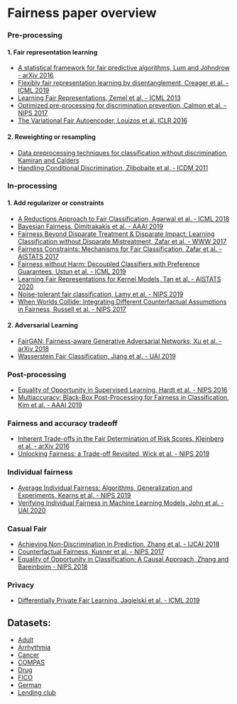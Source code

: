 # Fairness paper overview

### Pre-processing
#### 1. Fair representation learning
- [A statistical framework for fair predictive algorithms, Lum and Johndrow - arXiv 2016](https://arxiv.org/pdf/1610.08077.pdf)
- [Flexibly fair representation learning by disentanglement, Creager et al. - ICML 2019](http://proceedings.mlr.press/v97/creager19a/creager19a.pdf)
- [Learning Fair Representations, Zemel et al. - ICML 2013](https://www.cs.toronto.edu/~toni/Papers/icml-final.pdf)
- [Optimized pre-processing for discrimination prevention, Calmon et al. - NIPS 2017](https://papers.nips.cc/paper/6988-optimized-pre-processing-for-discrimination-prevention.pdf)
- [The Variational Fair Autoencoder, Louizos et al. ICLR 2016](https://arxiv.org/pdf/1511.00830.pdf)

#### 2. Reweighting or resampling
- [Data preprocessing techniques for classification without discrimination, Kamiran and Calders](https://link.springer.com/content/pdf/10.1007%2Fs10115-011-0463-8.pdf)
- [Handling Conditional Discrimination, Zlibobaite et al. - ICDM 2011](https://ieeexplore.ieee.org/document/6137304)



### In-processing 
#### 1. Add regularizer or constraints
- [A Reductions Approach to Fair Classification, Agarwal et al. - ICML 2018](http://proceedings.mlr.press/v80/agarwal18a/agarwal18a.pdf)
- [Bayesian Fairness, Dimitrakakis et al. - AAAI 2019](https://arxiv.org/abs/1706.00119)
- [Fairness Beyond Disparate Treatment & Disparate Impact:
Learning Classification without Disparate Mistreatment, Zafar et al. - WWW 2017](https://people.mpi-sws.org/~mzafar/papers/disparate_mistreatment.pdf)
- [Fairness Constraints: Mechanisms for Fair Classification, Zafar et al. - AISTATS 2017](https://people.mpi-sws.org/~mzafar/papers/disparate_impact.pdf)
- [Fairness without Harm: Decoupled Classifiers with Preference Guarantees, Ustun et al. - ICML 2019](http://proceedings.mlr.press/v97/ustun19a.html)
- [Learning Fair Representations for Kernel Models, Tan et al. - AISTATS 2020](http://proceedings.mlr.press/v108/tan20a/tan20a.pdf)
- [Noise-tolerant fair classification, Lamy et al. - NIPS 2019](http://papers.neurips.cc/paper/8322-noise-tolerant-fair-classification.pdf)
- [When Worlds Collide: Integrating Different
Counterfactual Assumptions in Fairness, Russell et al. - NIPS 2017](https://papers.nips.cc/paper/7220-when-worlds-collide-integrating-different-counterfactual-assumptions-in-fairness.pdf)
#### 2. Adversarial Learning
- [FairGAN: Fairness-aware Generative Adversarial Networks, Xu et al. - arXiv 2018](https://arxiv.org/pdf/1805.11202.pdf)
- [Wasserstein Fair Classification, Jiang et al. - UAI 2019](https://arxiv.org/pdf/1907.12059.pdf)


### Post-processing 
- [Equality of Opportunity in Supervised Learning, Hardt et al. - NIPS 2016](https://arxiv.org/pdf/1610.02413.pdf)
- [Multiaccuracy: Black-Box Post-Processing for Fairness in Classification, Kim et al. - AAAI 2019](https://arxiv.org/abs/1805.12317)

### Fairness and accuracy tradeoff 
- [Inherent Trade-offs in the Fair Determination of Risk Scores, Kleinberg et al. - arXiv 2016](https://arxiv.org/pdf/1609.05807.pdf)
- [Unlocking Fairness: a Trade-off Revisited, Wick et al. - NIPS 2019](https://papers.nips.cc/paper/9082-unlocking-fairness-a-trade-off-revisited.pdf)


### Individual fairness 
- [Average Individual Fairness: Algorithms, Generalization and Experiments, Kearns et al. - NIPS 2019](https://arxiv.org/pdf/1905.10607.pdf)
- [Verifying Individual Fairness in Machine Learning Models, John et al. - UAI 2020](https://arxiv.org/pdf/2006.11737.pdf)

### Casual Fair 
- [Achieving Non-Discrimination in Prediction, Zhang et al. - IJCAI 2018](https://arxiv.org/pdf/1703.00060.pdf)
- [Counterfactual Fairness, Kusner et al. - NIPS 2017](https://papers.nips.cc/paper/6995-counterfactual-fairness)
- [Equality of Opportunity in Classification: A Causal Approach, Zhang and Bareinboim - NIPS 2018](https://papers.nips.cc/paper/7625-equality-of-opportunity-in-classification-a-causal-approach)

### Privacy
- [Differentially Private Fair Learning, Jagielski et al. - ICML 2019](https://arxiv.org/pdf/1812.02696.pdf)


## Datasets:

* [Adult](https://archive.ics.uci.edu/ml/datasets/adult)
* [Arrhythmia](https://archive.ics.uci.edu/ml/datasets/Arrhythmia)
* [Cancer](https://archive.ics.uci.edu/ml/datasets/Cervical+cancer+%28Risk+Factors%29)
* [COMPAS](https://github.com/propublica/compas-analysis)
* [Drug](https://archive.ics.uci.edu/ml/datasets/Drug+consumption+%28quantified%29)
* [FICO](https://community.fico.com/s/explainable-machine-learning-challenge)
* [German](https://archive.ics.uci.edu/ml/datasets/Statlog+%28German+Credit+Data%29)
* [Lending club](https://www.kaggle.com/wordsforthewise/lending-club)



